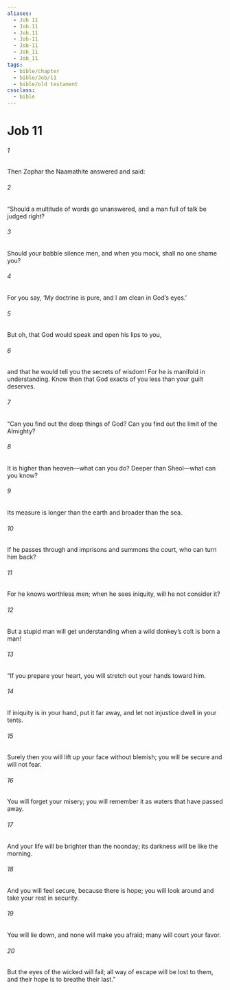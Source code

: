 ```yaml
---
aliases:
  - Job 11
  - Job.11
  - Job.11
  - Job-11
  - Job-11
  - Job_11
  - Job_11
tags:
  - bible/chapter
  - bible/Job/11
  - bible/old testament
cssclass:
  - bible
---
```


# Job 11

###### 1
Then Zophar the Naamathite answered and said:
###### 2
“Should a multitude of words go unanswered, and a man full of talk be judged right?
###### 3
Should your babble silence men, and when you mock, shall no one shame you?
###### 4
For you say, ‘My doctrine is pure, and I am clean in God’s eyes.’
###### 5
But oh, that God would speak and open his lips to you,
###### 6
and that he would tell you the secrets of wisdom! For he is manifold in understanding. Know then that God exacts of you less than your guilt deserves.
###### 7
“Can you find out the deep things of God? Can you find out the limit of the Almighty?
###### 8
It is higher than heaven—what can you do? Deeper than Sheol—what can you know?
###### 9
Its measure is longer than the earth and broader than the sea.
###### 10
If he passes through and imprisons and summons the court, who can turn him back?
###### 11
For he knows worthless men; when he sees iniquity, will he not consider it?
###### 12
But a stupid man will get understanding when a wild donkey’s colt is born a man!
###### 13
“If you prepare your heart, you will stretch out your hands toward him.
###### 14
If iniquity is in your hand, put it far away, and let not injustice dwell in your tents.
###### 15
Surely then you will lift up your face without blemish; you will be secure and will not fear.
###### 16
You will forget your misery; you will remember it as waters that have passed away.
###### 17
And your life will be brighter than the noonday; its darkness will be like the morning.
###### 18
And you will feel secure, because there is hope; you will look around and take your rest in security.
###### 19
You will lie down, and none will make you afraid; many will court your favor.
###### 20
But the eyes of the wicked will fail; all way of escape will be lost to them, and their hope is to breathe their last.”


